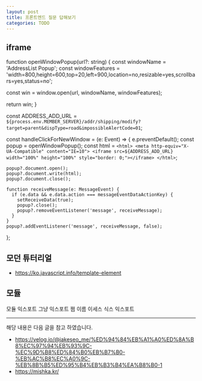 ```yaml
---
layout: post
title: 프론트엔드 질문 답해보기
categories: TODO
---
```


## iframe


function openWindowPopup(url?: string) {
  const windowName = 'AddressList Popup';
  const windowFeatures = 'width=800,height=600,top=20,left=900,location=no,resizable=yes,scrollbars=yes,status=no';

  const win = window.open(url, windowName, windowFeatures);

  return win;
}

const ADDRESS_ADD_URL = `${process.env.MEMBER_SERVER}/addr/shipping/modify?target=parent&dispType=road&impossibleAlertCode=01`;



  const handleClickForNewWindow = (e: Event) => {
    e.preventDefault();
    const popup = openWindowPopup();
    const html = `<html>
                  <meta http-equiv="X-UA-Compatible" content="IE=10">
                  <iframe src=${ADDRESS_ADD_URL} width="100%" height="100%" style="border: 0;"></iframe>
                  </html>`;

    popup?.document.open();
    popup?.document.write(html);
    popup?.document.close();

    function receiveMessage(e: MessageEvent) {
      if (e.data && e.data.action === messageEventDataActionKey) {
        setReceiveData(true);
        popup?.close();
        popup?.removeEventListener('message', receiveMessage);
      }
    }
    popup?.addEventListener('message', receiveMessage, false);
  };



## 모던 튜터리얼
- https://ko.javascript.info/template-element



## 모듈

모듈 익스포트
그냥 익스포트 쩜 이름
이세스 식스 익스포트




---


해당 내용은 다음 글을 참고 하였습니다.

- https://velog.io/@jakeseo_me/%ED%94%84%EB%A1%A0%ED%8A%B8%EC%97%94%EB%93%9C-%EC%9D%B8%ED%84%B0%EB%B7%B0-%EB%AC%B8%EC%A0%9C-%EB%8B%B5%ED%95%B4%EB%B3%B4%EA%B8%B0-1
- https://mishka.kr/